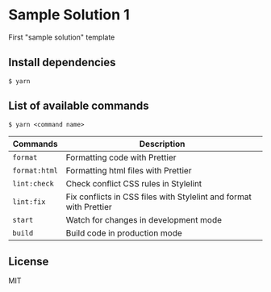 # Sample Solution 1

First "sample solution" template

## Install dependencies

```
$ yarn
```

## List of available commands

```
$ yarn <command name>
```

<table>
  <thead>
    <tr>
      <th>Commands</th>
      <th>Description</th>
    </tr>
  </thead>
  <tbody>
    <tr>
      <td>
        <code>format</code>
      </td>
      <td>
        Formatting code with Prettier
      </td>
    </tr>
    <tr>
      <td>
        <code>format:html</code>
      </td>
      <td>
        Formatting html files with Prettier
      </td>
    </tr>
    <tr>
      <td>
        <code>lint:check</code>
      </td>
      <td>
        Check conflict CSS rules in Stylelint
      </td>
    </tr>
    <tr>
    <tr>
      <td>
        <code>lint:fix</code>
      </td>
      <td>
        Fix conflicts in CSS files with Stylelint and format with Prettier
      </td>
    </tr>
      <td>
        <code>start</code>
      </td>
      <td>
        Watch for changes in development mode
      </td>
    </tr>
    <tr>
      <td>
        <code>build</code>
      </td>
      <td>
        Build code in production mode
      </td>
    </tr>
  </tbody>
</table>

## License

MIT
